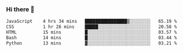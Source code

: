 ### Hi there 🌱
<!--START_SECTION:waka-->

```txt
JavaScript    4 hrs 34 mins   ████████████████▒░░░░░░░░   65.19 %
CSS           1 hr 26 mins    █████░░░░░░░░░░░░░░░░░░░░   20.58 %
HTML          15 mins         █░░░░░░░░░░░░░░░░░░░░░░░░   03.57 %
Bash          14 mins         █░░░░░░░░░░░░░░░░░░░░░░░░   03.44 %
Python        13 mins         ▓░░░░░░░░░░░░░░░░░░░░░░░░   03.21 %
```

<!--END_SECTION:waka-->
<!--
**Dieg0raf/Dieg0raf** is a ✨ _special_ ✨ repository because its `README.md` (this file) appears on your GitHub profile.

Here are some ideas to get you started:

- 🔭 I’m currently working on ...
- 🌱 I’m currently learning ...
- 👯 I’m looking to collaborate on ...
- 🤔 I’m looking for help with ...
- 💬 Ask me about ...
- 📫 How to reach me: ...
- 😄 Pronouns: ...
- ⚡ Fun fact: ...
-->
